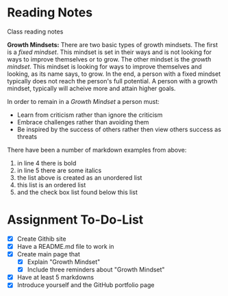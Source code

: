 # Reading Notes
Class reading notes

**Growth Mindsets:**
There are two basic types of growth mindsets. The first is a *fixed mindset*. This mindset is set in their ways and is not looking for ways to improve themselves or to grow. The other mindset is the *growth mindset*. This mindset is looking for ways to improve themselves and looking, as its name says, to grow. In the end, a person with a fixed mindset typically does not reach the person's full potential. A person with a growth mindset, typically will acheive more and attain higher goals.

In order to remain in a *Growth Mindset* a person must:
- Learn from criticism rather than ignore the criticism
- Embrace challenges rather than avoiding them
- Be inspired by the success of others rather then view others success as threats

There have been a number of markdown examples from above:
1. in line 4 there is bold
2. in line 5 there are some italics
3. the list above is created as an unordered list
4. this list is an ordered list
5. and the check box list found below this list

# Assignment To-Do-List
- [x] Create Githib site
- [x] Have a README.md file to work in
- [x] Create main page that
  - [x] Explain "Growth Mindset"
  - [x] Include three reminders about "Growth Mindset"
- [x]  Have at least 5 markdowns
- [x] Introduce yourself and the GitHub portfolio page

